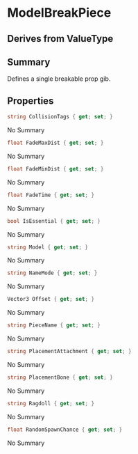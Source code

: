 # ModelBreakPiece

## Derives from ValueType

## Summary

Defines a single breakable prop gib.
## Properties

```c#
string CollisionTags { get; set; } 
```
No Summary
```c#
float FadeMaxDist { get; set; } 
```
No Summary
```c#
float FadeMinDist { get; set; } 
```
No Summary
```c#
float FadeTime { get; set; } 
```
No Summary
```c#
bool IsEssential { get; set; } 
```
No Summary
```c#
string Model { get; set; } 
```
No Summary
```c#
string NameMode { get; set; } 
```
No Summary
```c#
Vector3 Offset { get; set; } 
```
No Summary
```c#
string PieceName { get; set; } 
```
No Summary
```c#
string PlacementAttachment { get; set; } 
```
No Summary
```c#
string PlacementBone { get; set; } 
```
No Summary
```c#
string Ragdoll { get; set; } 
```
No Summary
```c#
float RandomSpawnChance { get; set; } 
```
No Summary
